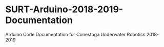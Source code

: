 # SURT-Arduino-2018-2019-Documentation
Arduino Code Documentation for Conestoga Underwater Robotics 2018-2019
